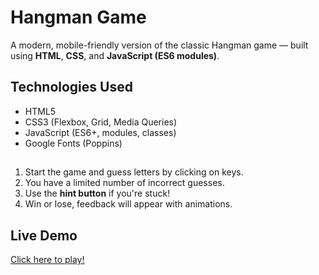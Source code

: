 # Hangman Game

A modern, mobile-friendly version of the classic Hangman game — built using **HTML**, **CSS**, and **JavaScript (ES6 modules)**.

## Technologies Used
- HTML5
- CSS3 (Flexbox, Grid, Media Queries)
- JavaScript (ES6+, modules, classes)
- Google Fonts (Poppins)
## 
1. Start the game and guess letters by clicking on keys.
2. You have a limited number of incorrect guesses.
3. Use the **hint button** if you're stuck!
4. Win or lose, feedback will appear with animations.

## Live Demo

[Click here to play!](https://issama123.github.io/hangman-game-CS601/) 


